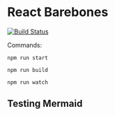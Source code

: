 # React Barebones

[![Build Status][cli-img]][cli-url]

Commands:

`npm run start`

`npm run build`

`npm run watch`

[cli-img]: https://travis-ci.org/timwright12/barebones-react.svg?branch=master
[cli-url]: https://travis-ci.org/timwright12/barebones-react

## Testing Mermaid


